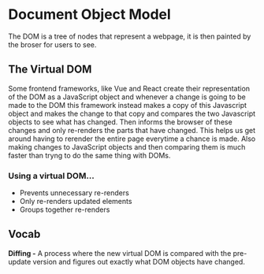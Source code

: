 # Document Object Model
The DOM is a tree of nodes that represent a webpage, it is then
painted by the broser for users to see.

## The Virtual DOM
Some frontend frameworks, like Vue and React create their representation of
the DOM as a JavaScript object and whenever a change is going to be made to the
DOM this framework instead makes a copy of this Javascript object and makes the
change to that copy and compares the two Javascript objects to see what has changed.
Then informs the browser of these changes and only re-renders the parts that have changed.
This helps us get around having to rerender the entire page everytime a chance is made. Also making changes
to JavaScript objects and then comparing them is much faster than tryng to do the same thing with DOMs.

### Using a virtual DOM...
* Prevents unnecessary re-renders
* Only re-renders updated elements
* Groups together re-renders

## Vocab
**Diffing -** A process where the new virtual DOM is compared with the pre-update version
and figures out exactly what DOM objects have changed.

